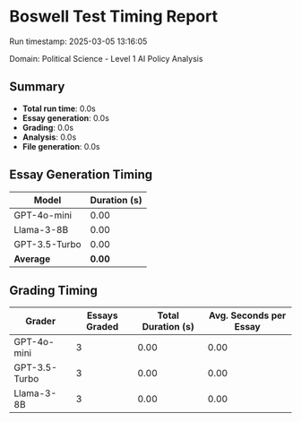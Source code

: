 # Boswell Test Timing Report

Run timestamp: 2025-03-05 13:16:05

Domain: Political Science - Level 1 AI Policy Analysis

## Summary

- **Total run time**: 0.0s
- **Essay generation**: 0.0s
- **Grading**: 0.0s
- **Analysis**: 0.0s
- **File generation**: 0.0s

## Essay Generation Timing

| Model | Duration (s) |
|-------|-------------|
| GPT-4o-mini | 0.00 |
| Llama-3-8B | 0.00 |
| GPT-3.5-Turbo | 0.00 |
| **Average** | **0.00** |

## Grading Timing

| Grader | Essays Graded | Total Duration (s) | Avg. Seconds per Essay |
|--------|---------------|-------------------|------------------------|
| GPT-4o-mini | 3 | 0.00 | 0.00 |
| GPT-3.5-Turbo | 3 | 0.00 | 0.00 |
| Llama-3-8B | 3 | 0.00 | 0.00 |